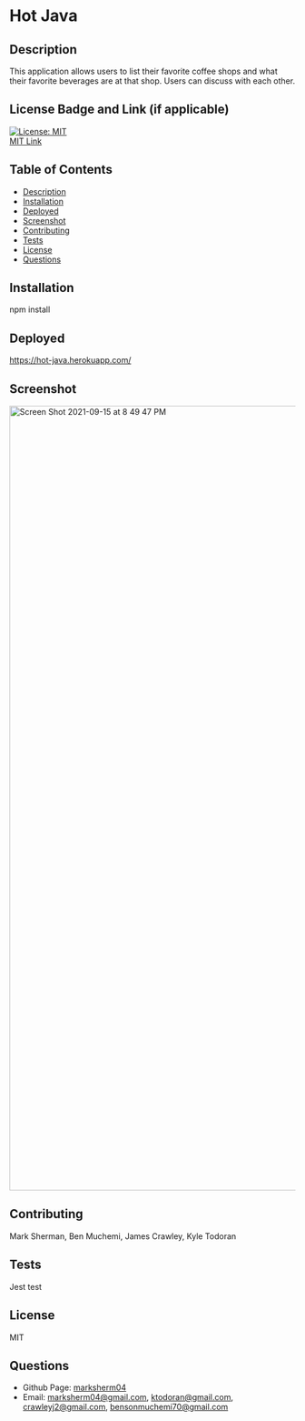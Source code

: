 # Hot Java

## Description
This application allows users to list their favorite coffee shops and what their favorite beverages are at that shop.  Users can discuss with each other.

## License Badge and Link (if applicable)
[![License: MIT](https://img.shields.io/badge/License-MIT-yellow.svg)](https://opensource.org/licenses/MIT) <br />
[MIT Link](https://opensource.org/licenses/MIT)

  ## Table of Contents
- [Description](#description)
- [Installation](#installation)
- [Deployed](#deployed)
- [Screenshot](#screenshot)
- [Contributing](#contributing)
- [Tests](#tests)
- [License](#license)
- [Questions](#githubUser)

## Installation
npm install

## Deployed
https://hot-java.herokuapp.com/ 

## Screenshot
<img width="1380" alt="Screen Shot 2021-09-15 at 8 49 47 PM" src="https://user-images.githubusercontent.com/81338255/133534163-0cbe46bf-54b7-408c-bd7c-b6bec66a74df.png">

## Contributing
Mark Sherman, Ben Muchemi, James Crawley, Kyle Todoran

## Tests
Jest test

## License
MIT

## Questions
- Github Page: [marksherm04](https://github.com/marksherm04)
- Email: marksherm04@gmail.com, ktodoran@gmail.com, crawleyj2@gmail.com, bensonmuchemi70@gmail.com
